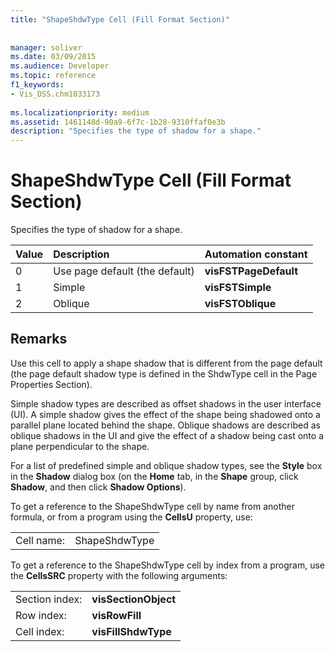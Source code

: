 ```yaml
---
title: "ShapeShdwType Cell (Fill Format Section)"
 
 
manager: soliver
ms.date: 03/09/2015
ms.audience: Developer
ms.topic: reference
f1_keywords:
- Vis_DSS.chm1033173
 
ms.localizationpriority: medium
ms.assetid: 1461148d-90a9-6f7c-1b28-9310ffaf0e3b
description: "Specifies the type of shadow for a shape."
---
```


# ShapeShdwType Cell (Fill Format Section)

Specifies the type of shadow for a shape. 
  
|**Value**|**Description**|**Automation constant**|
|:-----|:-----|:-----|
|0  <br/> |Use page default (the default)  <br/> |**visFSTPageDefault** <br/> |
|1  <br/> |Simple  <br/> |**visFSTSimple** <br/> |
|2  <br/> |Oblique  <br/> |**visFSTOblique** <br/> |
   
## Remarks

Use this cell to apply a shape shadow that is different from the page default (the page default shadow type is defined in the ShdwType cell in the Page Properties Section).
  
Simple shadow types are described as offset shadows in the user interface (UI). A simple shadow gives the effect of the shape being shadowed onto a parallel plane located behind the shape. Oblique shadows are described as oblique shadows in the UI and give the effect of a shadow being cast onto a plane perpendicular to the shape. 
  
For a list of predefined simple and oblique shadow types, see the **Style** box in the **Shadow** dialog box (on the **Home** tab, in the **Shape** group, click **Shadow**, and then click **Shadow Options**).
  
To get a reference to the ShapeShdwType cell by name from another formula, or from a program using the **CellsU** property, use: 
  
|||
|:-----|:-----|
|Cell name:  <br/> |ShapeShdwType  <br/> |
   
To get a reference to the ShapeShdwType cell by index from a program, use the **CellsSRC** property with the following arguments: 
  
|||
|:-----|:-----|
|Section index:  <br/> |**visSectionObject** <br/> |
|Row index:  <br/> |**visRowFill** <br/> |
|Cell index:  <br/> |**visFillShdwType** <br/> |
   

